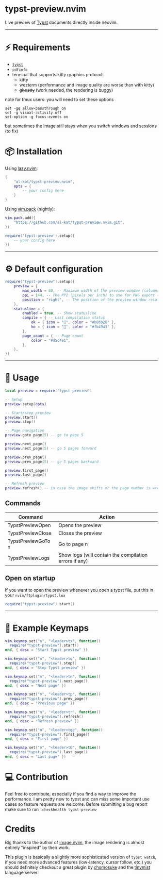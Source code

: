 # typst-preview.nvim

Live preview of [Typst](https://typst.app/) documents directly inside neovim.  

---

# ⚡️ Requirements

- [`typst`](https://github.com/typst/typst#installation)
- `pdfinfo`
- terminal that supports kitty graphics protocol:
    - kitty
    - wezterm (performance and image quality are worse than with kitty)
    - ~~ghostty~~ (work needed, the rendering is buggy)

note for tmux users: you will need to set these options

```tmux
set -gq allow-passthrough on
set -g visual-activity off
set-option -g focus-events on
```

but sometimes the image still stays when you switch windows and sessions (to fix)

# 📦 Installation

Using [lazy.nvim](https://github.com/folke/lazy.nvim):

```lua
{
    "al-kot/typst-preview.nvim",
    opts = {
        -- your config here
    }
}
```

Using [vim.pack](https://neovim.io/doc/user/pack.html#vim.pack) (nightly):

```lua
vim.pack.add({
    "https://github.com/al-kot/typst-preview.nvim.git",
})

require('typst-preview').setup({
    -- your config here
})
```

---

# ⚙️ Default configuration

```lua
require("typst-preview").setup({
    preview = {
        max_width = 80, -- Maximum width of the preview window (columns)
        ppi = 144, -- The PPI (pixels per inch) to use for PNG export (high value will affect the performance)
        position = "right", -- The position of the preview window relative to the code window
    },
    statusline = {
        enabled = true, -- Show statusline
        compile = { -- Last compilation status
            ok = { icon = "", color = "#b8bb26" },
            ko = { icon = "", color = "#fb4943" },
        },
        page_count = { -- Page count
            color = "#d5c4e1",
        },
    },
})
```

---

# 🚀 Usage

```lua
local preview = require("typst-preview")

-- Setup
preview.setup(opts)

-- Start/stop preview
preview.start()
preview.stop()

-- Page navigation
preview.goto_page(5) -- go to page 5

preview.next_page()
preview.next_page(5) -- go 5 pages forward

preview.prev_page()
preview.prev_page(5) -- go 5 pages backward

preview.first_page()
preview.last_page()

-- Refresh preview
preview.refresh() -- in case the image shifts or the page number is wrong
```

## Commands

| Command | Action |
| -------------- | --------------- |
| TypstPreviewOpen | Opens the preview |
| TypstPreviewClose | Closes the preview |
| TypstPreviewGoTo n| Go to page n |
| TypstPreviewLogs | Show logs (will contain the compilation errors if any) |


## Open on startup

If you want to open the preview whenever you open a typst file, put this in your `nvim/ftplugin/typst.lua`
```lua
require("typst-preview").start()
```

---

# 📖 Example Keymaps

```lua
vim.keymap.set("n", "<leader>ts", function()
  require("typst-preview").start()
end, { desc = "Start Typst preview" })

vim.keymap.set("n", "<leader>tq", function()
  require("typst-preview").stop()
end, { desc = "Stop Typst preview" })

vim.keymap.set("n", "<leader>tn", function()
  require("typst-preview").next_page()
end, { desc = "Next page" })

vim.keymap.set("n", "<leader>tp", function()
  require("typst-preview").prev_page()
end, { desc = "Previous page" })

vim.keymap.set("n", "<leader>tr", function()
  require("typst-preview").refresh()
end, { desc = "Refresh preview" })

vim.keymap.set("n", "<leader>tgg", function()
  require("typst-preview").first_page()
end, { desc = "First page" })

vim.keymap.set("n", "<leader>tG", function()
  require("typst-preview").last_page()
end, { desc = "Last page" })
```

# 💻 Contribution

Feel free to contribute, especially if you find a way to improve the performance. I am pretty new to typst and can miss some important use cases so feature requests are welcome. Before submitting a bug report make sure to run `:checkhealth typst-preview`

# Credits

Big thanks to the author of [image.nvim](https://github.com/3rd/image.nvim), the image rendering is almost entirely "inspired" by their work.

This plugin is basically a slightly more sophisticated version of `typst watch`, if you need more advanced features (low-latency, cursor follow, etc.) you should definitely checkout a great plugin by [chomosuke](https://github.com/chomosuke/typst-preview.nvim) and the [tinymist](https://myriad-dreamin.github.io/tinymist/feature/preview.html) language server.
